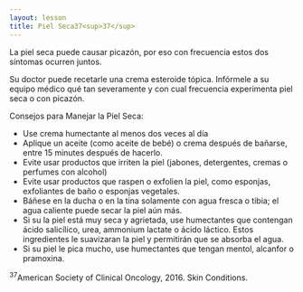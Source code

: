 ```yaml
---
layout: lesson
title: Piel Seca37<sup>37</sup>
---
```


La piel seca puede causar picazón, por eso con frecuencia estos dos síntomas ocurren juntos. 

Su doctor puede recetarle una crema esteroide tópica. Infórmele a su equipo médico qué tan severamente y con cual frecuencia experimenta piel seca o con picazón. 

Consejos para Manejar la Piel Seca:

* Use crema humectante al menos dos veces al día
* Aplique un aceite (como aceite de bebé) o crema después de bañarse, entre 15 minutes después de hacerlo.
* Evite usar productos que irriten la piel (jabones, detergentes, cremas o perfumes con alcohol)
* Evite usar productos que raspen o exfolien la piel, como esponjas, exfoliantes de baño o esponjas vegetales. 
* Báñese en la ducha o en la tina solamente con agua fresca o tibia; el agua caliente puede secar la piel aún más. 
* Si su la piel está muy seca y agrietada, use humectantes que contengan ácido salicílico, urea, ammonium lactate o ácido láctico. Estos ingredientes le suavizaran la piel y permitirán que se absorba el agua. 
* Si su piel le pica mucho, use humectantes que tengan mentol, alcanfor o pramoxina. 


<sup>37</sup>American Society of Clinical Oncology, 2016. Skin Conditions.